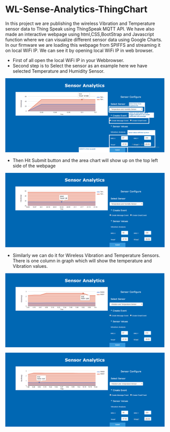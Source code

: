 # WL-Sense-Analytics-ThingChart
In this project we are publishing the wireless Vibration and Temperature sensor data to Thing Speak using ThingSpeak MQTT API.
We have also made an interactive webpage using html,CSS,BootStrap and Javascript function where we can visualize different sensor data using Google Charts.
In our firmware we are loading this webpage from SPIFFS and streaming it on local WiFi IP. We can see it by opening local WiFi IP in web browser.

* First of all open the local WiFi IP in your Webbrowser.
* Second step is to Select the sensor as an example here we have selected Temperature and Humidity Sensor.

![gChart1](https://github.com/ncdcommunity/WL-Sense-Analytics-ThingChart/blob/master/gChartSense.png)

* Then Hit Submit button and the area chart will show up on the top left side of the webpage

![gChart1](https://github.com/ncdcommunity/WL-Sense-Analytics-ThingChart/blob/master/gChart4.png)

* Similarly we can do it for Wireless Vibration and Temperature Sensors. There is one column in graph which will show the temperature and     Vibration values. 

![gChart1](https://github.com/ncdcommunity/WL-Sense-Analytics-ThingChart/blob/master/gChart1.png)

![gChart1](https://github.com/ncdcommunity/WL-Sense-Analytics-ThingChart/blob/master/gChart2.png)
